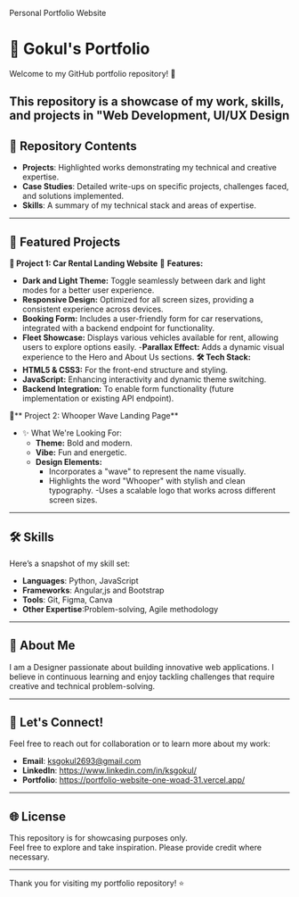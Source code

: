 Personal Portfolio Website
# 💼 Gokul's Portfolio  
Welcome to my GitHub portfolio repository! 🚀  

This repository is a showcase of my work, skills, and projects in "Web Development, UI/UX Design
---

## 📂 Repository Contents  
- **Projects**: Highlighted works demonstrating my technical and creative expertise.  
- **Case Studies**: Detailed write-ups on specific projects, challenges faced, and solutions implemented.  
- **Skills**: A summary of my technical stack and areas of expertise.  

---

## 🌟 Featured Projects  
**🚗 Project 1: Car Rental Landing Website**
🌟 **Features:**
  - **Dark and Light Theme:** Toggle seamlessly between dark and light modes for a better user experience.
  - **Responsive Design:** Optimized for all screen sizes, providing a consistent experience across devices.
  - **Booking Form:** Includes a user-friendly form for car reservations, integrated with a backend endpoint for functionality.
  - **Fleet Showcase:** Displays various vehicles available for rent, allowing users to explore options easily.
   -**Parallax Effect:** Adds a dynamic visual experience to the Hero and About Us sections.
**🛠️ Tech Stack:**
  - **HTML5 & CSS3:** For the front-end structure and styling.
  - **JavaScript:** Enhancing interactivity and dynamic theme switching.
  - **Backend Integration:** To enable form functionality (future implementation or existing API endpoint).

🌊** Project 2: Whooper Wave Landing Page**
- ✨ What We're Looking For:
  - **Theme:** Bold and modern.
  - **Vibe:** Fun and energetic.
  - **Design Elements:**
    - Incorporates a "wave" to represent the name visually.
    - Highlights the word "Whooper" with stylish and clean typography.
    -Uses a scalable logo that works across different screen sizes.
---

## 🛠️ Skills  
Here’s a snapshot of my skill set:  
- **Languages**:  Python, JavaScript  
- **Frameworks**: Angular,js and Bootstrap 
- **Tools**: Git, Figma, Canva
- **Other Expertise**:Problem-solving, Agile methodology

---

## 📜 About Me  
I am a Designer passionate about building innovative web applications. 
I believe in continuous learning and enjoy tackling challenges that require creative and technical problem-solving.  

---

## 🤝 Let's Connect!  
Feel free to reach out for collaboration or to learn more about my work:  
- **Email**: ksgokul2693@gmail.com 
- **LinkedIn**: https://www.linkedin.com/in/ksgokul/ 
- **Portfolio**: https://portfolio-website-one-woad-31.vercel.app/

---

## 🌐 License  
This repository is for showcasing purposes only.  
Feel free to explore and take inspiration. Please provide credit where necessary.  

---

Thank you for visiting my portfolio repository! ⭐  
